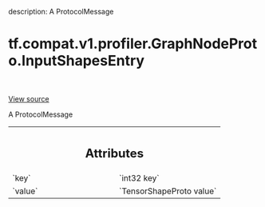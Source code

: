 description: A ProtocolMessage

<div itemscope itemtype="http://developers.google.com/ReferenceObject">
<meta itemprop="name" content="tf.compat.v1.profiler.GraphNodeProto.InputShapesEntry" />
<meta itemprop="path" content="Stable" />
</div>

# tf.compat.v1.profiler.GraphNodeProto.InputShapesEntry

<!-- Insert buttons and diff -->

<table class="tfo-notebook-buttons tfo-api nocontent" align="left">

</table>

<a target="_blank" class="external" href="/code/stable/tensorflow/core/profiler/tfprof_output.proto">View source</a>



A ProtocolMessage

<!-- Placeholder for "Used in" -->




<!-- Tabular view -->
 <table class="responsive fixed orange">
<colgroup><col width="214px"><col></colgroup>
<tr><th colspan="2"><h2 class="add-link">Attributes</h2></th></tr>

<tr>
<td>
`key`<a id="key"></a>
</td>
<td>
`int32 key`
</td>
</tr><tr>
<td>
`value`<a id="value"></a>
</td>
<td>
`TensorShapeProto value`
</td>
</tr>
</table>



